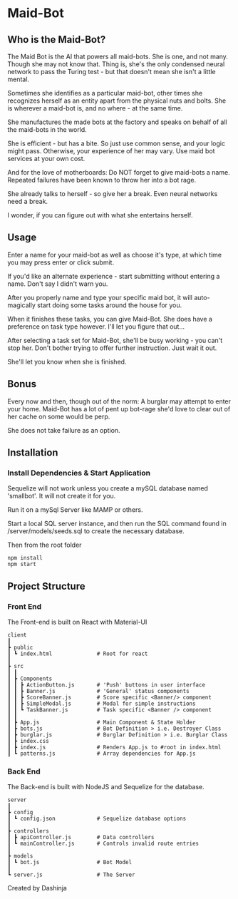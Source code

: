 # Maid-Bot

## Who is the Maid-Bot?

The Maid Bot is the AI that powers all maid-bots. She is one, and not many. Though she may not know that. Thing is, she's the only condensed neural network to pass the Turing test - but that doesn't mean she isn't a little mental.

Sometimes she identifies as a particular maid-bot, other times she recognizes herself as an entity apart from the physical nuts and bolts. She is wherever a maid-bot is, and no where - at the same time.

She manufactures the made bots at the factory and speaks on behalf of all the maid-bots in the world.

She is efficient - but has a bite. So just use common sense, and your logic might pass. Otherwise, your experience of her may vary. Use maid bot services at your own cost.

And for the love of motherboards: Do NOT forget to give maid-bots a name. Repeated failures have been known to throw her into a bot rage.

She already talks to herself - so give her a break.
Even neural networks need a break.

I wonder, if you can figure out with what she entertains herself.

## Usage

Enter a name for your maid-bot as well as choose it's type, at which time you may press enter or click submit.

If you'd like an alternate experience - start submitting without entering a name. Don't say I didn't warn you.

After you properly name and type your specific maid bot, it will auto-magically start doing some tasks around the house for you.

When it finishes these tasks, you can give Maid-Bot.
She does have a preference on task type however. I'll let you figure that out...

After selecting a task set for Maid-Bot, she'll be busy working - you can't stop her. Don't bother trying to offer further instruction. Just wait it out.

She'll let you know when she is finished.

## Bonus

Every now and then, though out of the norm: A burglar may attempt to enter your home. Maid-Bot has a lot of pent up bot-rage she'd love to clear out of her cache on some would be perp.

She does not take failure as an option.

## Installation

### Install Dependencies & Start Application

Sequelize will not work unless you create a mySQL database named 'smallbot'. It will not create it for you.

Run it on a mySql Server like MAMP or others.

Start a local SQL server instance, and then run the SQL command found in
/server/models/seeds.sql to create the necessary database.

Then from the root folder

```
npm install
npm start
```

## Project Structure

### Front End

The Front-end is built on React with Material-UI

```
client
┃
┣ public
┃ ┗ index.html              # Root for react
┃
┣ src
┃ ┃
┃ ┣ Components
┃ ┃ ┣ ActionButton.js       # 'Push' buttons in user interface
┃ ┃ ┣ Banner.js             # 'General' status components
┃ ┃ ┣ ScoreBanner.js        # Score specific <Banner/> component
┃ ┃ ┣ SimpleModal.js        # Modal for simple instructions
┃ ┃ ┗ TaskBanner.js         # Task specific <Banner /> component
┃ ┃
┃ ┣ App.js                  # Main Component & State Holder
┃ ┣ bots.js                 # Bot Definition > i.e. Destroyer Class
┃ ┣ burglar.js              # Burglar Definition > i.e. Burglar Class
┃ ┣ index.css
┃ ┣ index.js                # Renders App.js to #root in index.html
┃ ┗ patterns.js             # Array dependencies for App.js
```

### Back End

The Back-end is built with NodeJS and Sequelize for the database.

```
server
┃
┣ config
┃ ┗ config.json             # Sequelize database options
┃
┣ controllers
┃ ┣ apiController.js        # Data controllers
┃ ┗ mainController.js       # Controls invalid route entries
┃
┣ models
┃ ┗ bot.js                  # Bot Model
┃
┗ server.js                 # The Server
```

Created by Dashinja
